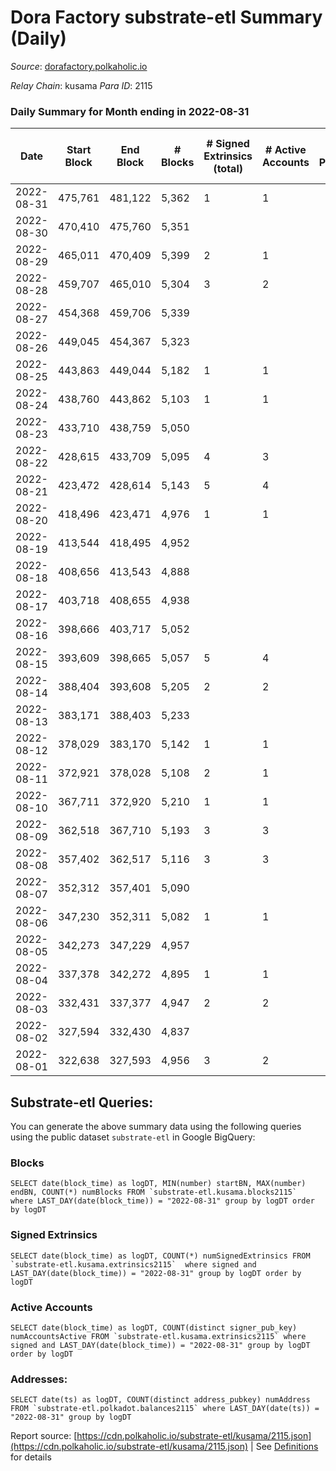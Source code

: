 # Dora Factory substrate-etl Summary (Daily)

_Source_: [dorafactory.polkaholic.io](https://dorafactory.polkaholic.io)

*Relay Chain*: kusama
*Para ID*: 2115



### Daily Summary for Month ending in 2022-08-31


| Date | Start Block | End Block | # Blocks | # Signed Extrinsics (total) | # Active Accounts | # Passive | # New | # Addresses with Balances | # Events | # Transfers | # XCM Transfers In | # XCM Transfers Out |
| ---- | ----------- | --------- | -------- | --------------------------- | ----------------- | --------- | ----- | ------------------------- | -------- | ----------- | ------------------ | ------------------- |
| 2022-08-31 | 475,761 | 481,122 | 5,362  | 1 | 1 |  |  | 371 | 10,733 | 1  |   |   |
| 2022-08-30 | 470,410 | 475,760 | 5,351  |  |  |  |  | 371 | 10,705 |   |   |   |
| 2022-08-29 | 465,011 | 470,409 | 5,399  | 2 | 1 |  |  | 371 | 10,813 | 2  |   |   |
| 2022-08-28 | 459,707 | 465,010 | 5,304  | 3 | 2 |  |  | 371 | 10,629 | 3  |   |   |
| 2022-08-27 | 454,368 | 459,706 | 5,339  |  |  |  |  | 371 | 10,681 |   |   |   |
| 2022-08-26 | 449,045 | 454,367 | 5,323  |  |  |  |  | 371 | 10,649 |   |   |   |
| 2022-08-25 | 443,863 | 449,044 | 5,182  | 1 | 1 |  |  | 371 | 10,373 | 1  |   |   |
| 2022-08-24 | 438,760 | 443,862 | 5,103  | 1 | 1 |  |  | 371 | 10,215 | 1  |   |   |
| 2022-08-23 | 433,710 | 438,759 | 5,050  |  |  |  |  | 371 | 10,103 |   |   |   |
| 2022-08-22 | 428,615 | 433,709 | 5,095  | 4 | 3 |  |  | 371 | 10,212 | 2  |   |   |
| 2022-08-21 | 423,472 | 428,614 | 5,143  | 5 | 4 |  |  | 370 | 10,317 | 3  |   |   |
| 2022-08-20 | 418,496 | 423,471 | 4,976  | 1 | 1 |  |  | 370 | 9,961 | 1  |   |   |
| 2022-08-19 | 413,544 | 418,495 | 4,952  |  |  |  |  | 370 | 9,907 |   |   |   |
| 2022-08-18 | 408,656 | 413,543 | 4,888  |  |  |  |  | 370 | 9,778 |   |   |   |
| 2022-08-17 | 403,718 | 408,655 | 4,938  |  |  |  |  | 370 | 9,879 |   |   |   |
| 2022-08-16 | 398,666 | 403,717 | 5,052  |  |  |  |  | 370 | 10,107 |   |   |   |
| 2022-08-15 | 393,609 | 398,665 | 5,057  | 5 | 4 |  |  | 370 | 10,147 | 5  |   |   |
| 2022-08-14 | 388,404 | 393,608 | 5,205  | 2 | 2 |  |  | 370 | 10,425 | 2  |   |   |
| 2022-08-13 | 383,171 | 388,403 | 5,233  |  |  |  |  | 370 | 10,469 |   |   |   |
| 2022-08-12 | 378,029 | 383,170 | 5,142  | 1 | 1 |  |  | 370 | 10,292 | 1  |   |   |
| 2022-08-11 | 372,921 | 378,028 | 5,108  | 2 | 1 |  |  | 370 | 10,231 | 2  |   |   |
| 2022-08-10 | 367,711 | 372,920 | 5,210  | 1 | 1 |  |  | 370 | 10,429 | 1  |   |   |
| 2022-08-09 | 362,518 | 367,710 | 5,193  | 3 | 3 |  |  | 370 | 10,407 | 3  |   |   |
| 2022-08-08 | 357,402 | 362,517 | 5,116  | 3 | 3 |  |  | 370 | 10,253 | 3  |   |   |
| 2022-08-07 | 352,312 | 357,401 | 5,090  |  |  |  |  | 370 | 10,183 |   |   |   |
| 2022-08-06 | 347,230 | 352,311 | 5,082  | 1 | 1 |  |  | 370 | 10,173 | 1  |   |   |
| 2022-08-05 | 342,273 | 347,229 | 4,957  |  |  |  |  | 370 | 9,916 |   |   |   |
| 2022-08-04 | 337,378 | 342,272 | 4,895  | 1 | 1 |  |  | 370 | 9,799 | 1  |   |   |
| 2022-08-03 | 332,431 | 337,377 | 4,947  | 2 | 2 |  |  | 370 | 9,907 |   |   |   |
| 2022-08-02 | 327,594 | 332,430 | 4,837  |  |  |  |  | 370 | 9,677 |   |   |   |
| 2022-08-01 | 322,638 | 327,593 | 4,956  | 3 | 2 |  |  | 370 | 9,931 | 3  |   |   |

## Substrate-etl Queries:
You can generate the above summary data using the following queries using the public dataset `substrate-etl` in Google BigQuery:


### Blocks
```
SELECT date(block_time) as logDT, MIN(number) startBN, MAX(number) endBN, COUNT(*) numBlocks FROM `substrate-etl.kusama.blocks2115`  where LAST_DAY(date(block_time)) = "2022-08-31" group by logDT order by logDT
```


### Signed Extrinsics
```
SELECT date(block_time) as logDT, COUNT(*) numSignedExtrinsics FROM `substrate-etl.kusama.extrinsics2115`  where signed and LAST_DAY(date(block_time)) = "2022-08-31" group by logDT order by logDT
```


### Active Accounts
```
SELECT date(block_time) as logDT, COUNT(distinct signer_pub_key) numAccountsActive FROM `substrate-etl.kusama.extrinsics2115` where signed and LAST_DAY(date(block_time)) = "2022-08-31" group by logDT order by logDT
```


### Addresses:
```
SELECT date(ts) as logDT, COUNT(distinct address_pubkey) numAddress FROM `substrate-etl.polkadot.balances2115` where LAST_DAY(date(ts)) = "2022-08-31" group by logDT
```



Report source: [https://cdn.polkaholic.io/substrate-etl/kusama/2115.json](https://cdn.polkaholic.io/substrate-etl/kusama/2115.json) | See [Definitions](/DEFINITIONS.md) for details
